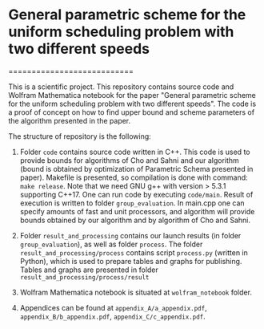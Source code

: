 # General parametric scheme for the uniform scheduling problem with two different speeds 

===========================

This is a scientific project.
This repository contains source code and Wolfram Mathematica notebook for the paper 
"General parametric scheme for the uniform scheduling problem with two
different speeds".
The code is a proof of concept on how to find upper bound and scheme parameters of the algorithm presented in the paper. 

The structure of repository is the following:

1. Folder `code` contains source code written in C++. 
This code is used to provide bounds for algorithms of Cho and Sahni 
and our algorithm (bound is obtained by optimization of Parametric Schema presented in paper). 
Makefile is presented, so compilation is done with command:
`make release`.
Note that we need GNU g++ with version > 5.3.1 supporting C++17.
One can run code by executing `code/main`. Result of execution is written to folder `group_evaluation`. 
In main.cpp one can specify amounts of fast and unit processors, and algorithm will provide bounds obtained by 
our algorithm and by algorithm of Cho and Sahni.

2. Folder `result_and_processing` contains our launch results (in folder `group_evaluation`), as well as folder `process`.
The folder `result_and_processing/process` contains script
`process.py` (written in Python), which is used to prepare tables and graphs for publishing. Tables and graphs are presented
in folder `result_and_processing/process/result`

3. Wolfram Mathematica notebook is situated at `wolfram_notebook` folder.

4. Appendices can be found at `appendix_A/a_appendix.pdf`, `appendix_B/b_appendix.pdf`, `appendix_C/c_appendix.pdf`.

